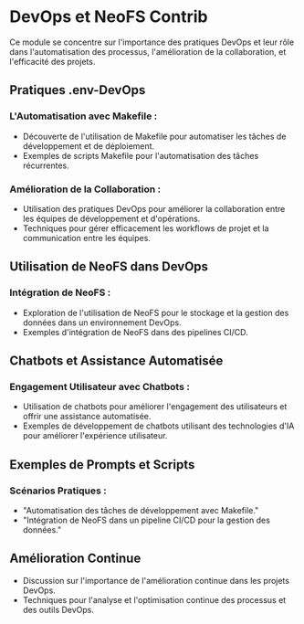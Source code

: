 # DevOps et NeoFS Contrib

Ce module se concentre sur l'importance des pratiques DevOps et leur rôle dans l'automatisation des processus, l'amélioration de la collaboration, et l'efficacité des projets.

## Pratiques .env-DevOps

### L'Automatisation avec Makefile :
- Découverte de l'utilisation de Makefile pour automatiser les tâches de développement et de déploiement.
- Exemples de scripts Makefile pour l'automatisation des tâches récurrentes.

### Amélioration de la Collaboration :
- Utilisation des pratiques DevOps pour améliorer la collaboration entre les équipes de développement et d'opérations.
- Techniques pour gérer efficacement les workflows de projet et la communication entre les équipes.

## Utilisation de NeoFS dans DevOps

### Intégration de NeoFS :
- Exploration de l'utilisation de NeoFS pour le stockage et la gestion des données dans un environnement DevOps.
- Exemples d'intégration de NeoFS dans des pipelines CI/CD.

## Chatbots et Assistance Automatisée

### Engagement Utilisateur avec Chatbots :
- Utilisation de chatbots pour améliorer l'engagement des utilisateurs et offrir une assistance automatisée.
- Exemples de développement de chatbots utilisant des technologies d'IA pour améliorer l'expérience utilisateur.

## Exemples de Prompts et Scripts

### Scénarios Pratiques :
- "Automatisation des tâches de développement avec Makefile."
- "Intégration de NeoFS dans un pipeline CI/CD pour la gestion des données."

## Amélioration Continue
- Discussion sur l'importance de l'amélioration continue dans les projets DevOps.
- Techniques pour l'analyse et l'optimisation continue des processus et des outils DevOps.
